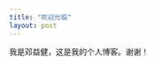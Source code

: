 ```yaml
---
title: "欢迎光临"
layout: post
---
```


我是邓益健，这是我的个人博客。谢谢！

[jekyll-docs]: http://jekyllrb.com/docs/home
[jekyll-gh]:   https://github.com/jekyll/jekyll
[jekyll-talk]: https://talk.jekyllrb.com/
